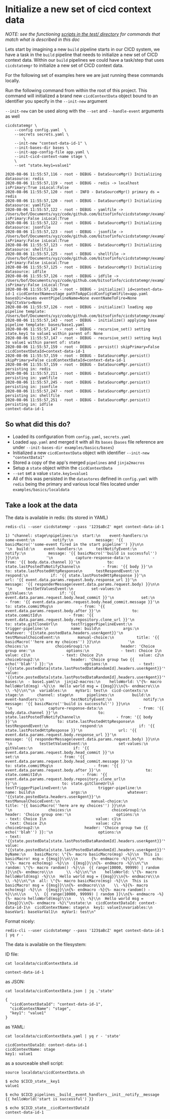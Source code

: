 # Initialize a new set of cicd context data

*NOTE: see the functioning [scripts in the test/ directory](test/) for commands that match what is described in this doc*

Lets start by imagining a new `build` pipeline starts in our CICD system, we have a task in the `build` pipeline that needs to initialize a new set of CICD context data. Within our `build` pipelines we could have a task/step that uses `cicdstatemgr` to initialize a new set of CICD context data.

For the following set of examples here we are just running these commands locally.

Run the following command from within the root of this project. This command will initialized a brand new `cicdContextData` object bound to an identifier you specify in the `--init-new` argument

`--init-new` can be used along with the `--set` and `--handle-event` arguments as well

```
cicdstatemgr \
    --config config.yaml  \
    --secrets secrets.yaml \
        \
    --init-new "context-data-id-1" \
    --init-bases-dir bases \
    --init-app-config-file app.yaml \
    --init-cicd-context-name stage \
    \
    --set "state.key1=value1"

2020-08-06 11:55:57,116 - root - DEBUG - DataSourceMgr() Initializing datasource: redis
2020-08-06 11:55:57,119 - root - DEBUG - redis -> localhost isPrimary:True isLocal:False
2020-08-06 11:55:57,120 - root - INFO - DataSourceMgr() primary ds = redis
2020-08-06 11:55:57,120 - root - DEBUG - DataSourceMgr() Initializing datasource: yamlfile
2020-08-06 11:55:57,122 - root - DEBUG - yamlfile -> /Users/bof/Documents/xyz/code/github.com/bitsofinfo/cicdstatemgr/examples/basics/localdata/cicdContextData.yaml isPrimary:False isLocal:True
2020-08-06 11:55:57,122 - root - DEBUG - DataSourceMgr() Initializing datasource: jsonfile
2020-08-06 11:55:57,123 - root - DEBUG - jsonfile -> /Users/bof/Documents/xyz/code/github.com/bitsofinfo/cicdstatemgr/examples/basics/localdata/cicdContextData.json isPrimary:False isLocal:True
2020-08-06 11:55:57,123 - root - DEBUG - DataSourceMgr() Initializing datasource: shellfile
2020-08-06 11:55:57,125 - root - DEBUG - shellfile -> /Users/bof/Documents/xyz/code/github.com/bitsofinfo/cicdstatemgr/examples/basics/localdata/cicdContextData.sh isPrimary:False isLocal:True
2020-08-06 11:55:57,125 - root - DEBUG - DataSourceMgr() Initializing datasource: idfile
2020-08-06 11:55:57,126 - root - DEBUG - idfile -> /Users/bof/Documents/xyz/code/github.com/bitsofinfo/cicdstatemgr/examples/basics/localdata/cicdContextData.id isPrimary:False isLocal:True
2020-08-06 11:55:57,126 - root - DEBUG - initialize() id=context-data-id-1 cicdContextName=stage pathToAppCicdConfigYamlFile=app.yaml basesDir=bases eventPipelineName=None eventNameToFire=None tmplCtxVars=None
2020-08-06 11:55:57,126 - root - DEBUG - initialize() loading app pipeline template: /Users/bof/Documents/xyz/code/github.com/bitsofinfo/cicdstatemgr/examples/basics/app.yaml
2020-08-06 11:55:57,143 - root - DEBUG - initialize() applying base pipeline template: bases/base1.yaml
2020-08-06 11:55:57,147 - root - DEBUG - recursive_set() setting state.key1 to value1 within parent of: None
2020-08-06 11:55:57,147 - root - DEBUG - recursive_set() setting key1 to value1 within parent of: state
2020-08-06 11:55:57,159 - root - DEBUG - persist() skipPrimary=False cicdContextDataId=context-data-id-1
2020-08-06 11:55:57,159 - root - DEBUG - DataSourceMgr.persist() skipPrimary=False cicdContextDataId=context-data-id-1
2020-08-06 11:55:57,159 - root - DEBUG - DataSourceMgr.persist() persisting in: redis
2020-08-06 11:55:57,211 - root - DEBUG - DataSourceMgr.persist() persisting in: yamlfile
2020-08-06 11:55:57,245 - root - DEBUG - DataSourceMgr.persist() persisting in: jsonfile
2020-08-06 11:55:57,247 - root - DEBUG - DataSourceMgr.persist() persisting in: shellfile
2020-08-06 11:55:57,251 - root - DEBUG - DataSourceMgr.persist() persisting in: idfile
context-data-id-1
```

## So what did this do?

* Loaded its configuration from `config.yaml`, `secrets.yaml`
* Loaded `app.yaml` and merged it with all its `bases` (`bases` file reference are under `--init-bases-dir examples/basics/bases`)
* Initialized a new `cicdContextData` object with identifier `--init-new "contextData1"`
* Stored a copy of the app's merged `pipelines` and `jinja2macros`
* Setup a `state` object within the `cicdContextData`
* `--set` set a value `state.key1=value1`
* All of this was persisted in the `datastores` defined in `config.yaml` with `redis` being the primary and various local files located under `examples/basics/localdata`

## Take a look at the data

The data is available in redis: (its stored in YAML)
```
redis-cli --user cicdstatemgr --pass '123$aBcZ' mget context-data-id-1

1) "channel: stage\npipelines:\n  start:\n    event-handlers:\n      some-event:\n        notify:\n          message: '{{ basicMacro(''some-event fired in the start pipeline'') }}\n\n            '\n  build:\n    event-handlers:\n      testNotifyEvent:\n        notify:\n          message: '{{ basicMacro(''build is successful'') }}\n\n            '\n          capture-response-data:\n          - from: '{{ body.data.channel }}'\n            to: state.lastPostedToNotifyChannel\n          - from: '{{ body }}'\n            to: state.lastPostedHttpResponse\n      testRespondEvent:\n        respond:\n          if: '{{ state.lastPostedHttpResponse }}'\n          url: '{{ event.data.params.request.body.response_url }}'\n          message: '{{ responderMessage(event.data.params.request.body) }}\n\n            '\n      testSetValuesEvent:\n        set-values:\n          gitValues:\n            if: '{{ event.data.params.request.body.head_commit }}'\n            set:\n            - from: '{{ event.data.params.request.body.head_commit.message }}'\n              to: state.commitMsg\n            - from: '{{ event.data.params.request.body.after }}'\n              to: state.commitId\n            - from: '{{ event.data.params.request.body.repository.clone_url }}'\n              to: state.gitCloneUrl\n      testTriggerPipelineEvent:\n        trigger-pipeline:\n          name: build\n          args:\n            whatever: '{{state.postedData.headers.userAgent}}'\n      testManualChoiceEvent:\n        manual-choice:\n          title: '{{ basicMacro(''here are my choices'') }}\n\n            '\n          choices:\n            choiceGroup1:\n              header: 'Choice group one:'\n              options:\n              - text: Choice 1\n                value: c1\n              - text: Choice 2\n                value: c2\n            choiceGroup2:\n              header: 'Choice group two {{ echo(''blah'') }}:'\n              options:\n              - text: '{{state.postedData[state.lastPostedDataRandomId].headers.userAgent}}'\n                value: '{{state.postedData[state.lastPostedDataRandomId].headers.userAgent}}'\nappPipelinesConfig:\n  bases:\n  - base1.yaml\n  jinja2-macros:\n    helloWorld: \"{%- macro helloWorld(msg) -%}\\n  Hello world msg = {{msg}}\\n{%- endmacro\\\n      \\ -%}\\n\"\n  variables:\n    myVar1: test\n  cicd-contexts:\n    stage:\n      channel: stage\n      pipelines:\n        build:\n          event-handlers:\n            testNotifyEvent:\n              notify:\n                message: '{{ basicMacro(''build is successful'') }}\n\n                  '\n                capture-response-data:\n                - from: '{{ body.data.channel }}'\n                  to: state.lastPostedToNotifyChannel\n                - from: '{{ body }}'\n                  to: state.lastPostedHttpResponse\n            testRespondEvent:\n              respond:\n                if: '{{ state.lastPostedHttpResponse }}'\n                url: '{{ event.data.params.request.body.response_url }}'\n                message: '{{ responderMessage(event.data.params.request.body) }}\n\n                  '\n            testSetValuesEvent:\n              set-values:\n                gitValues:\n                  if: '{{ event.data.params.request.body.head_commit }}'\n                  set:\n                  - from: '{{ event.data.params.request.body.head_commit.message }}'\n                    to: state.commitMsg\n                  - from: '{{ event.data.params.request.body.after }}'\n                    to: state.commitId\n                  - from: '{{ event.data.params.request.body.repository.clone_url\n                      }}'\n                    to: state.gitCloneUrl\n            testTriggerPipelineEvent:\n              trigger-pipeline:\n                name: build\n                args:\n                  whatever: '{{state.postedData.headers.userAgent}}'\n            testManualChoiceEvent:\n              manual-choice:\n                title: '{{ basicMacro(''here are my choices'') }}\n\n                  '\n                choices:\n                  choiceGroup1:\n                    header: 'Choice group one:'\n                    options:\n                    - text: Choice 1\n                      value: c1\n                    - text: Choice 2\n                      value: c2\n                  choiceGroup2:\n                    header: 'Choice group two {{ echo(''blah'') }}:'\n                    options:\n                    - text: '{{state.postedData[state.lastPostedDataRandomId].headers.userAgent}}'\n                      value: '{{state.postedData[state.lastPostedDataRandomId].headers.userAgent}}'\njinja2Macros:\n  byName:\n    basicMacro: \"{%- macro basicMacro(msg) -%}\\n  This is basicMacro! msg = {{msg}}\\n\\\n      {%- endmacro -%}\\n\"\n    echo: \"{%- macro echo(msg) -%}\\n  {{msg}}\\n{%- endmacro -%}\\n\"\n    random: \"{%- macro random() -%}\\n  {{ range(10000, 99999) | random }}\\n{%- endmacro\\\n      \\ -%}\\n\"\n    helloWorld: \"{%- macro helloWorld(msg) -%}\\n  Hello world msg = {{msg}}\\n{%- endmacro\\\n      \\ -%}\\n\"\n  all: \"{%- macro basicMacro(msg) -%}\\n  This is basicMacro! msg = {{msg}}\\n{%- endmacro\\\n    \\ -%}{%- macro echo(msg) -%}\\n  {{msg}}\\n{%- endmacro -%}{%- macro random() -%}\\n\\\n    \\  {{ range(10000, 99999) | random }}\\n{%- endmacro -%}{%- macro helloWorld(msg)\\\n    \\ -%}\\n  Hello world msg = {{msg}}\\n{%- endmacro -%}\"\nstate:\n  cicdContextDataId: context-data-id-1\n  cicdContextName: stage\n  key1: value1\nvariables:\n  baseVar1: baseVarVal1\n  myVar1: test\n"
```

Format nicely:
```
redis-cli --user cicdstatemgr --pass '123$aBcZ' mget context-data-id-1 | yq r -
```

The data is available on the filesystem:

ID file:
```
cat localdata/cicdContextData.id

context-data-id-1
```

as JSON:
```
cat localdata/cicdContextData.json | jq .'state'

{
  "cicdContextDataId": "context-data-id-1",
  "cicdContextName": "stage",
  "key1": "value1"
}
```

as YAML:
```
cat localdata/cicdContextData.yaml | yq r - 'state'

cicdContextDataId: context-data-id-1
cicdContextName: stage
key1: value1
```

as a sourceable shell script:
```
source localdata/cicdContextData.sh

$ echo $CICD_state__key1
value1

$ echo $CICD_pipelines__build__event_handlers__init__notify__message
{{ helloWorld('start is successful') }}

$ echo $CICD_state__cicdContextDataId
context-data-id-1
```

